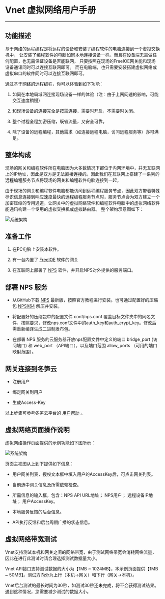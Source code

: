 # Vnet 虚拟网络用户手册

---------------------

## 功能描述

基于网络的远程编程是将远程的设备和安装了编程软件的电脑连接到一个虚拟交换机中，
让安装了编程软件的电脑如同本地连接设备一样。而且在设备端无需做任何配置，也无需保证设备是否能联网，
只要按照在现场的FreeIOE网关能和现场设备通讯同时可以连接互联网即可。
而在电脑端，也只需要安装搭建虚拟网络或虚拟串口的软件同时可以连接互联网即可。

通过基于网络的远程编程，你可以体验到如下功能：

1. 如同在本地局域网连接现场设备一样的体验（注：由于上网网速的影响，可能交互速度稍慢）

2. 和现场设备的连接完全是按需连接，需要时开启，不需要时关闭。

3. 整个过程全程加密压缩，既省流量，又安全可靠。

4. 除了设备的远程编程，其他需求（如连接远程电脑，访问远程服务等）亦可满足。


## 整体构成

现场的网关和编程软件所在电脑因为大多数情况下都位于内网环境中，并无互联网上的IP地址，因此是双方是无法直接连接的。因此我们在互联网上搭建了一系列的远程编程服务节点将现场的网关和编程软件电脑连接到一起。

由于现场的网关和编程软件电脑都能访问到远程编程服务节点，因此双方带着特殊标识信息连接到响应速度最快的远程编程服务节点时，服务节点会为双方建立一个加密压缩的专用通道，让网关中的虚拟网络软件和编程软件电脑中的虚拟网络软件能通讯构建一个专用的虚拟交换机或虚拟路由器。
整个架构示意图如下：


![系统架构](static/imgs/system-topo.png)


##  准备工作

1. 在PC电脑上安装本软件。

2. 有一台内置了 [FreeIOE](https://freeioe.org) 软件的网关

3. 在互联网上部署了 [NPS](https://github.com/ehang-io/nps) 软件，并开启NPS对外提供的服务端口。

## 部署 NPS 服务

* 从GitHub下载 [NPS](https://github.com/ehang-io/nps)  最新版，按照官方教程进行安装。也可通过配置好的压缩包 [NPSX64](https://thingscloud.oss-cn-beijing.aliyuncs.com/download/nps/nps.zip) 解压并安装。

* 将配置好的压缩包中的配置文件 conf/nps.conf 覆盖目标文件夹中的同名文件，按照要求，修改nps.conf文件中的auth_key和auth_crypt_key。修改后需重新编译生成二进制发布包。

* 在部署 NPS 服务的云服务器开放nps配置文件中定义的端口 bridge_port (访问端口) 和 web_port （API端口），以及端口范围 allow_ports （可用的端口映射范围）。

## 网关连接到冬笋云

* 注册用户

* 绑定网关到用户

* 生成Access-Key

以上步骤可参考冬笋云平台的 [用户帮助](http://help.cloud.thingsroot.com/guide/quick_start) 。


## 虚拟网络页面操作说明

虚拟网络操作页面提供的示例功能如下图所示：

![系统架构](static/imgs/vnet-page1.png)

页面主视图从上到下提供如下信息：

* 用户网关列表，授权文本框中填入用户的AccessKey后，可点击网关列表。

* 当前选中网关信息及所需依赖检查。

* 所需信息的输入框，包含：NPS API URL地址； NPS用户； 远程设备IP地址； 用户AccessKey。

* 本地服务反馈的后台信息。

* API执行反馈和后台周期广播的状态信息。


## 虚拟网络带宽测试

Vnet支持测试本机和网关之间的网络带宽，由于测试网络带宽会消耗网络流量，因此在进行此测试时请合理选择测试数据量大小。

Vnet API接口支持测试数据的大小为【1MB ~ 1024MB】，本示例页面提供【1MB ~ 50MB】。测试方向分为上行（本机→网关）和下行（网关→本机）。

Vnet后台测试的最长时间为30秒，如测试30秒还未完成，将不会获得测试结果。遇到这种情况，您需要减少测试的数据大小。


